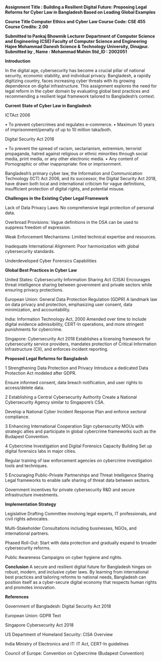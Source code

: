 
**Assignment Title : Building a Resilient Digital Future: Proposing Legal Reforms for Cyber Law in Bangladesh Based on Leading Global Examples**

**Course Title Computer Ethics and Cyber Law
Course Code: CSE 455 
Course Credits: 2.00** 

**Submitted to
Pankaj Bhowmik
Lecturer
Department of Computer Science and Engineering (CSE)
Faculty of Computer Science and Engineering
Hajee Mohammad Danesh Science & Technology University, Dinajpur.
Submitted by ,
Name : Mohammad Mahim
Std_ID : 2002051**


**Introduction**

In the digital age, cybersecurity has become a crucial pillar of national security, economic stability, and individual privacy. Bangladesh, a rapidly digitizing country, faces increasing cyber threats with its growing dependence on digital infrastructure. This assignment explores the need for legal reform in the cyber domain by evaluating global best practices and recommending a resilient legal framework tailored to Bangladesh’s context.

**Current State of Cyber Law in Bangladesh**

ICTAct 2006

 • To prevent cybercrimes and regulates e-commerce.
 • Maximum 10 years of imprisonment/penalty of up to 10 million taka/both.
 
Digital Security Act 2018
 
 • To prevent the spread of racism, sectarianism, extremism, terrorist propaganda,
 hatred against religious or ethnic minorities through social media, print media,
 or any other electronic media.
 • Any content of Pornographic or other inappropriate: fine or imprisonment.

Bangladesh’s primary cyber law, the Information and Communication Technology (ICT) Act 2006, and its successor, the Digital Security Act 2018, have drawn both local and international criticism for vague definitions, insufficient protection of digital rights, and potential misuse.

**Challenges in the Existing Cyber Legal Framework**

Lack of Data Privacy Laws: No comprehensive legal protection of personal data.

Overbroad Provisions: Vague definitions in the DSA can be used to suppress freedom of expression.

Weak Enforcement Mechanisms: Limited technical expertise and resources.

Inadequate International Alignment: Poor harmonization with global cybersecurity standards.

Underdeveloped Cyber Forensics Capabilities

**Global Best Practices in Cyber Law**

United States: Cybersecurity Information Sharing Act (CISA)
Encourages threat intelligence sharing between government and private sectors while ensuring privacy protections.

European Union: General Data Protection Regulation (GDPR)
A landmark law on data privacy and protection, emphasizing user consent, data minimization, and accountability.

India: Information Technology Act, 2000
Amended over time to include digital evidence admissibility, CERT-In operations, and more stringent punishments for cybercrime.

Singapore: Cybersecurity Act 2018
Establishes a licensing framework for cybersecurity service providers, mandates protection of Critical Information Infrastructure (CII), and enforces incident reporting.

**Proposed Legal Reforms for Bangladesh**

1 Strengthening Data Protection and Privacy
Introduce a dedicated Data Protection Act modeled after GDPR.

Ensure informed consent, data breach notification, and user rights to access/delete data.

2 Establishing a Central Cybersecurity Authority
Create a National Cybersecurity Agency similar to Singapore’s CSA.

Develop a National Cyber Incident Response Plan and enforce sectoral compliance.

3 Enhancing International Cooperation
Sign cybersecurity MOUs with strategic allies and participate in global cybercrime frameworks such as the Budapest Convention.

4 Cybercrime Investigation and Digital Forensics Capacity Building
Set up digital forensics labs in major cities.

Regular training of law enforcement agencies on cybercrime investigation tools and techniques.

5 Encouraging Public-Private Partnerships and Threat Intelligence Sharing
Legal frameworks to enable safe sharing of threat data between sectors.

Government incentives for private cybersecurity R&D and secure infrastructure investments.

**Implementation Strategy**

Legislative Drafting Committee involving legal experts, IT professionals, and civil rights advocates.

Multi-Stakeholder Consultations including businesses, NGOs, and international partners.

Phased Roll-Out: Start with data protection and gradually expand to broader cybersecurity reforms.

Public Awareness Campaigns on cyber hygiene and rights.

**Conclusion**
A secure and resilient digital future for Bangladesh hinges on robust, modern, and inclusive cyber laws. By learning from international best practices and tailoring reforms to national needs, Bangladesh can position itself as a cyber-secure digital economy that respects human rights and promotes innovation.

**References**

Government of Bangladesh: Digital Security Act 2018

European Union: GDPR Text

Singapore Cybersecurity Act 2018

US Department of Homeland Security: CISA Overview

India Ministry of Electronics and IT: IT Act, CERT-In guidelines

Council of Europe: Convention on Cybercrime (Budapest Convention)


